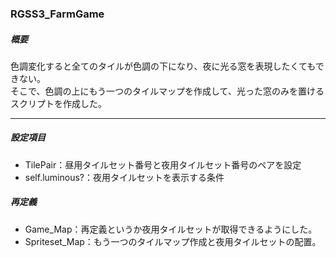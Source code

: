 ### RGSS3_FarmGame
##### 概要
色調変化すると全てのタイルが色調の下になり、夜に光る窓を表現したくてもできない。  
そこで、色調の上にもう一つのタイルマップを作成して、光った窓のみを置けるスクリプトを作成した。  

---

##### 設定項目
- TilePair：昼用タイルセット番号と夜用タイルセット番号のペアを設定
- self.luminous?：夜用タイルセットを表示する条件

##### 再定義
- Game_Map：再定義というか夜用タイルセットが取得できるようにした。
- Spriteset_Map：もう一つのタイルマップ作成と夜用タイルセットの配置。
